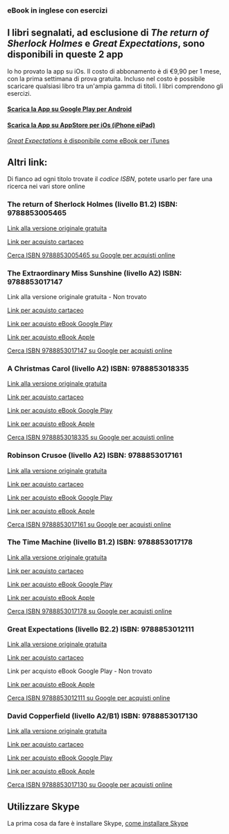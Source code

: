 ### eBook in inglese con esercizi

## I libri segnalati, ad esclusione di _The return of Sherlock Holmes_ e _Great Expectations_, sono disponibili in queste 2 app

Io ho provato la app su iOs. Il costo di abbonamento è di €9,90 per 1 mese, con la prima settimana di prova gratuita.
Incluso nel costo è possibile scaricare qualsiasi libro tra un'ampia gamma di titoli.
I libri comprendono gli esercizi.

#### [Scarica la App su Google Play per Android](https://play.google.com/store/apps/details?id=com.dealibri.deascuola)

#### [Scarica la App su AppStore per iOs (iPhone eiPad)](https://itunes.apple.com/it/app/ereaders-impara-le-lingue-con-le-letture-di-cideb-e-black-cat/id1011726742)


[_Great Expectations_ è disponibile come eBook per iTunes](https://books.apple.com/it/book/great-expectations/id668609437?uo=4&at=1010lddt)


## Altri link:
Di fianco ad ogni titolo trovate il _codice ISBN_, potete usarlo per fare una ricerca nei vari store online

### The return of Sherlock Holmes (livello B1.2) ISBN: 9788853005465
[Link alla versione originale gratuita](https://standardebooks.org/ebooks/arthur-conan-doyle/the-return-of-sherlock-holmes)

[Link per acquisto cartaceo](https://www.blackcat-cideb.com/it/libri/return-of-sherlock-holmes-the#)

[Cerca ISBN 9788853005465 su Google per acquisti online](https://www.google.com/?q=9788853005465)

### The Extraordinary Miss Sunshine (livello A2) ISBN: 9788853017147
Link alla versione originale gratuita - Non trovato

[Link per acquisto cartaceo](https://www.blackcat-cideb.com/it/libri/the-extraordinary-miss-sunshine)

[Link per acquisto eBook Google Play](https://play.google.com/store/apps/details?id=com.dealibri.deascuola)

[Link per acquisto eBook Apple](https://itunes.apple.com/it/app/ereaders-impara-le-lingue-con-le-letture-di-cideb-e-black-cat/id1011726742)

[Cerca ISBN 9788853017147 su Google per acquisti online](https://www.google.com/?q=9788853017147)


### A Christmas Carol (livello A2) ISBN: 9788853018335
[Link alla versione originale gratuita](https://standardebooks.org/ebooks/charles-dickens/a-christmas-carol)

[Link per acquisto cartaceo](https://www.blackcat-cideb.com/it/libri/a-christmas-carol-2)

[Link per acquisto eBook Google Play](https://play.google.com/store/apps/details?id=com.dealibri.deascuola)

[Link per acquisto eBook Apple](https://itunes.apple.com/it/app/ereaders-impara-le-lingue-con-le-letture-di-cideb-e-black-cat/id1011726742)

[Cerca ISBN 9788853018335 su Google per acquisti online](https://www.google.com/?q=9788853018335)

### Robinson Crusoe (livello A2) ISBN: 9788853017161
[Link alla versione originale gratuita](https://standardebooks.org/ebooks/daniel-defoe/the-life-and-adventures-of-robinson-crusoe)

[Link per acquisto cartaceo](https://www.blackcat-cideb.com/it/libri/robinson-crusoe-3)

[Link per acquisto eBook Google Play](https://play.google.com/store/apps/details?id=com.dealibri.deascuola)

[Link per acquisto eBook Apple](https://itunes.apple.com/it/app/ereaders-impara-le-lingue-con-le-letture-di-cideb-e-black-cat/id1011726742)

[Cerca ISBN 9788853017161 su Google per acquisti online](https://www.google.com/?q=9788853017161)

### The Time Machine (livello B1.2) ISBN: 9788853017178
[Link alla versione originale gratuita](https://standardebooks.org/ebooks/h-g-wells/the-time-machine)

[Link per acquisto cartaceo](https://www.blackcat-cideb.com/it/libri/the-time-machine)

[Link per acquisto eBook Google Play](https://play.google.com/store/apps/details?id=com.dealibri.deascuola)

[Link per acquisto eBook Apple](https://itunes.apple.com/it/app/ereaders-impara-le-lingue-con-le-letture-di-cideb-e-black-cat/id1011726742)

[Cerca ISBN 9788853017178 su Google per acquisti online](https://www.google.com/?q=9788853017178)

### Great Expectations (livello B2.2) ISBN: 9788853012111
[Link alla versione originale gratuita](https://standardebooks.org/ebooks/charles-dickens/great-expectations)

[Link per acquisto cartaceo](https://www.blackcat-cideb.com/it/libri/great-expectations-new-edition)

Link per acquisto eBook Google Play - Non trovato

[Link per acquisto eBook Apple](https://books.apple.com/it/book/great-expectations/id668609437?uo=4&at=1010lddt)

[Cerca ISBN 9788853012111 su Google per acquisti online](https://www.google.com/?q=9788853012111)

### David Copperfield (livello A2/B1) ISBN: 9788853017130
[Link alla versione originale gratuita](https://standardebooks.org/ebooks/charles-dickens/david-copperfield)

[Link per acquisto cartaceo](https://www.blackcat-cideb.com/it/libri/david-copperfield-3)

[Link per acquisto eBook Google Play](https://play.google.com/store/apps/details?id=com.dealibri.deascuola)

[Link per acquisto eBook Apple](https://itunes.apple.com/it/app/ereaders-impara-le-lingue-con-le-letture-di-cideb-e-black-cat/id1011726742)

[Cerca ISBN 9788853017130 su Google per acquisti online](https://www.google.com/?q=9788853017130)


## Utilizzare Skype

La prima cosa da fare è installare Skype, [come installare Skype](install.md)
